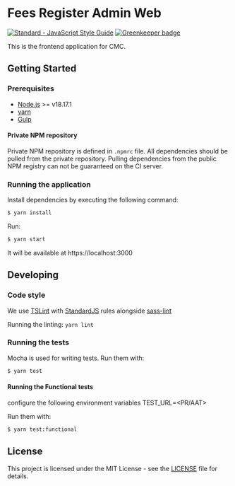 # Fees Register Admin Web

[![Standard - JavaScript Style Guide](https://img.shields.io/badge/code%20style-standard-brightgreen.svg)](http://standardjs.com/) [![Greenkeeper badge](https://badges.greenkeeper.io/hmcts/ccfr-fees-register-admin-web.svg)](https://greenkeeper.io/)

This is the frontend application for CMC.

## Getting Started

### Prerequisites

* [Node.js](https://nodejs.org/) >= v18.17.1
* [yarn](https://yarnpkg.com/)
* [Gulp](http://gulpjs.com/)

#### Private NPM repository

Private NPM repository is defined in `.npmrc` file. All dependencies should be pulled from the private repository. Pulling dependencies from the public NPM registry can not be guaranteed on the CI server.

### Running the application

Install dependencies by executing the following command:

 ```bash
$ yarn install
 ```

Run:

```bash
$ yarn start
```

It will be available at https://localhost:3000

## Developing

### Code style

We use [TSLint](https://palantir.github.io/tslint/) with [StandardJS](http://standardjs.com/index.html) rules alongside [sass-lint](https://github.com/sasstools/sass-lint)

Running the linting:
`yarn lint`

### Running the tests

Mocha is used for writing tests.
Run them with:
```bash
$ yarn test
```
#### Running the Functional tests

configure the following environment variables
TEST_URL=<PR/AAT>

Run them with:
```bash
$ yarn test:functional
```

## License

This project is licensed under the MIT License - see the [LICENSE](LICENSE.txt) file for details.
